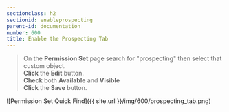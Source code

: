 ```yaml
---
sectionclass: h2
sectionid: enableprospecting
parent-id: documentation
number: 600
title: Enable the Prospecting Tab
---
```

>On the **Permission Set** page search for "prospecting" then select that custom object.  
**Click** the **Edit** button.  
**Check** both **Available** and **Visible**  
**Click** the **Save** button.

![Permission Set Quick Find]({{ site.url }}/img/600/prospecting_tab.png)  
